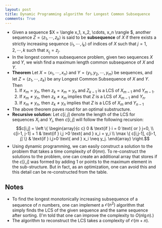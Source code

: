 ```yaml
---
layout: post
title: Dynamic Programming algorithm for Longest Common Subsequence
comments: True
---
```


* Given a sequence $X = \langle x_1, x_2, \cdots, x_n \rangle $, another sequence $Z = \langle z_1, \cdots, z_k \rangle$ is said to be **subsequence** of $X$ if there exists a strictly increasing sequence $\langle i_1, \cdots, i_k \rangle$ of indices of $X$ such that $j=1, 2, \cdots, k$ such that $x_{i_j} = z_j$. 
* In the longest common subsequence problem, given two sequences $X$ and $Y$, we wish find a maximum length common subsequence of $X$ and $Y$.
* **Theorem** Let $X= \langle x_1, \cdots, x_n \rangle$ and $Y = \langle y_1, y_2, \cdots, y_m\rangle$ be sequences, and let $Z = \langle z_1, \cdots, z_k \rangle$ be any Longest Common Subsequence of $X$ and $Y$. Then
  1. If $x_m = y_n$, then $z_k = x_m = y_n$ and $Z_{k-1}$ is a LCS of $X_{m-1}$ and $Y_{m-1}$.
  2. If $x_m \neq y_n$, then $z_k \neq x_m$ implies that $Z$ is a LCS of $X_{m-1}$ and $Y_n$.
  3. If $x_m \neq y_n$, then $z_k \neq y_n$ implies that $Z$ is a LCS of $X_{m}$ and $Y_{n-1}$
* The above theorem paves road for an optimal substructure.
* **Recursive solution**: Let $c[i,j]$ denote the length of the LCS for sequences $X_i$ and $Y_i$, then $c[i,j]$ will follow the following recursion:
  $$c[i,j] = \left \{ \begin{array}{c c}
  0 & \text{if } i = 0 \text{ or } j=0, \\
  c[i-1, j-1] + 1 & \text{if } i,j >0 \text{ and } x_i = y_i \\
  \max \{ c[i,j-1], c[i-1, j] \} & \text{if } i,j>0 \text{ and } x_i \neq y_j.
  \end{array} \right.$$
* Using dynamic programming, we can easily construct a solution to the problem that takes a time complexity of $\Theta(mn)$. To re-construct the solutions to the problem, one can create an additional array that stores if the $c[i,j]$ was formed by adding 1 or points to the maximum element in the sub-structure. But in fact, as an optimization, one can avoid this and this detail can be re-constructed from the table.

## Notes

* To find the longest monotonically increasing subsequence of a sequence of $n$ numbers, one can implement a $\mathcal O(n^2)$ algorithm that simply finds the LCS of the given sequence and the same sequence after sorting. (I'm told that one can improve the complexity to $O(n \lg n)$.)
* The algorithm to reconstruct the LCS takes a complexity of $\mathcal O(m+n)$. 
